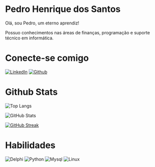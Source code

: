 
# Pedro Henrique dos Santos

Olá, sou Pedro, um eterno aprendiz! 

Possuo conhecimentos nas áreas de finanças, programação e suporte técnico em informática.

# Conecte-se comigo

[![LinkedIn](https://img.shields.io/badge/LinkedIn-000?style=for-the-badge&logo=linkedin&logoColor=0E76A8)](https://www.linkedin.com/pedro-henrique-dos-santos-1a1715b0/)  [![Github](https://img.shields.io/badge/Github-000?style=for-the-badge&logo=github)](https://github.com/santosphd)

# Github Stats

![Top Langs](https://github-readme-stats-git-masterrstaa-rickstaa.vercel.app/api/top-langs/?username=santosphd&bg_color=000&border_color=30A3DC&title_color=E94D5F&text_color=FFF)

![GitHub Stats](https://github-readme-stats.vercel.app/api?username=santosphd&theme=transparent&bg_color=000&border_color=30A3DC&show_icons=true&icon_color=30A3DC&title_color=E94D5F&text_color=FFF)

[![GitHub Streak](https://streak-stats.demolab.com/?user=santosphd&theme=bear&background=000&border=30A3DC&dates=FFF)](https://git.io/streak-stats)

# Habilidades

![Delphi](https://img.shields.io/badge/Delphi-FF0000?style=for-the-badge&logo=delphi)  ![Python](https://img.shields.io/badge/Python-FFFF00?style=for-the-badge&logo=Python)  ![Mysql](https://img.shields.io/badge/Mysql-ADD8E6?style=for-the-badge&logo=mysql)  ![Linux](https://img.shields.io/badge/Linux-008000?style=for-the-badge&logo=linux)